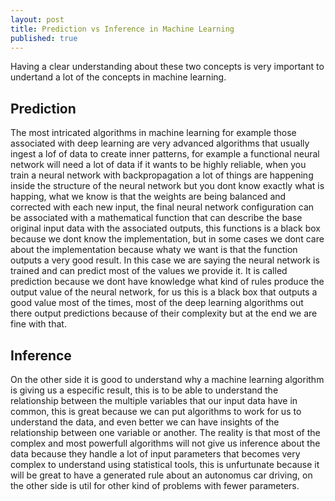```yaml
---
layout: post
title: Prediction vs Inference in Machine Learning
published: true
---
```


Having a clear understanding about these two concepts is very important to undertand a lot of the concepts in machine learning.

## Prediction
The most intricated algorithms in machine learning for example those associated with deep learning are very advanced algorithms that usually ingest a lof of data to create inner patterns, for example a functional neural network will need a lot of data if it wants to be highly reliable, when you train a neural network with backpropagation a lot of things are happening inside the structure of the neural network but you dont know exactly what is happing, what we know is that the weights are being balanced and corrected with each new input, the final neural network configuration can be associated with a mathematical function that can describe the base original input data with the associated outputs, this functions is a black box because we dont know the implementation, but in some cases we dont care about the implementation because whaty we want is that the function outputs a very good result. In this case we are saying the neural network is trained and can predict most of the values we provide it. It is called prediction because we dont have knowledge what kind of rules produce the output value of the neural network, for us this is a black box that outputs a good value most of the times, most of the deep learning algorithms out there output predictions because of their complexity but at the end we are fine with that.

## Inference
On the other side it is good to understand why a machine learning algorithm is giving us a especific result, this is to be able to understand the relationship between the multiple variables that our input data have in common, this is great because we can put algorithms to work for us to understand the data, and even better we can have insights of the relationship between one variable or another. The reality is that most of the complex and most powerfull algorithms will not give us inference about the data because they handle a lot of input parameters that becomes very complex to understand using statistical tools, this is unfurtunate because it will be great to have a generated rule about an autonomus car driving, on the other side is util for other kind of problems with fewer parameters.

